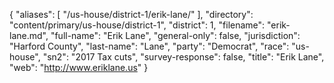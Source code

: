 {
  "aliases": [
    "/us-house/district-1/erik-lane/"
  ],
  "directory": "content/primary/us-house/district-1",
  "district": 1,
  "filename": "erik-lane.md",
  "full-name": "Erik Lane",
  "general-only": false,
  "jurisdiction": "Harford County",
  "last-name": "Lane",
  "party": "Democrat",
  "race": "us-house",
  "sn2": "2017 Tax cuts",
  "survey-response": false,
  "title": "Erik Lane",
  "web": "http://www.eriklane.us"
}
